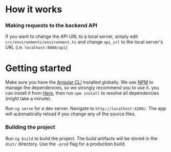 
# How it works

### Making requests to the backend API


If you want to change the API URL to a local server, simply edit `src/environments/environment.ts` and change `api_url` to the local server's URL (i.e. `localhost:8080/api`)


# Getting started

Make sure you have the [Angular CLI](https://github.com/angular/angular-cli#installation) installed globally. We use [NPM](https://www.npmjs.org) to manage the dependencies, so we strongly recommend you to use it. you can install it from [Here](https://docs.npmjs.com/), then run `npm install` to resolve all dependencies (might take a minute).

Run `ng serve` for a dev server. Navigate to `http://localhost:4200/`. The app will automatically reload if you change any of the source files.

### Building the project
Run `ng build` to build the project. The build artifacts will be stored in the `dist/` directory. Use the `-prod` flag for a production build.



